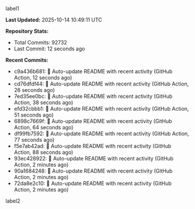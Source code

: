 
label1 
<!-- ACTIVITY_START -->
**Last Updated:** 2025-10-14 10:49:11 UTC

**Repository Stats:**
- Total Commits: 92732
- Last Commit: 12 seconds ago

**Recent Commits:**
- c9a436b681: 🤖 Auto-update README with recent activity (GitHub Action, 12 seconds ago)
- cd76dfdf44: 🤖 Auto-update README with recent activity (GitHub Action, 26 seconds ago)
- 7ed35ee0bc: 🤖 Auto-update README with recent activity (GitHub Action, 38 seconds ago)
- efd32cbbb1: 🤖 Auto-update README with recent activity (GitHub Action, 51 seconds ago)
- 6898c7669f: 🤖 Auto-update README with recent activity (GitHub Action, 64 seconds ago)
- df99fb7592: 🤖 Auto-update README with recent activity (GitHub Action, 77 seconds ago)
- f5e7ab42ad: 🤖 Auto-update README with recent activity (GitHub Action, 88 seconds ago)
- 93ec428922: 🤖 Auto-update README with recent activity (GitHub Action, 2 minutes ago)
- 90a1684248: 🤖 Auto-update README with recent activity (GitHub Action, 2 minutes ago)
- 72da8e2c10: 🤖 Auto-update README with recent activity (GitHub Action, 2 minutes ago)
<!-- ACTIVITY_END -->

label2
